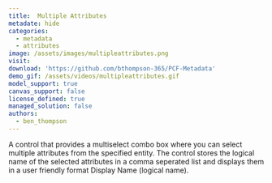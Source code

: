 ```yaml
---
title:  Multiple Attributes
metadate: hide
categories:
  - metadata
  - attributes
image: /assets/images/multipleattributes.png
visit: 
download: 'https://github.com/bthompson-365/PCF-Metadata'
demo_gif: /assets/videos/multipleattributes.gif
model_support: true
canvas_support: false
license_defined: true
managed_solution: false
authors:
  - ben_thompson
---
```

A control that provides a multiselect combo box where you can select multiple attributes from the specified entity. The control stores the logical name of the selected attributes in a comma seperated list and displays them in a user friendly format Display Name (logical name).

